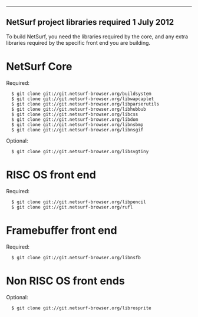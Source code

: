 --------------------------------------------------------------------------------
  NetSurf project libraries required                               1 July 2012
--------------------------------------------------------------------------------

  To build NetSurf, you need the libraries required by the core, and any extra
  libraries required by the specific front end you are building.


  NetSurf Core
==============

  Required:

      $ git clone git://git.netsurf-browser.org/buildsystem
      $ git clone git://git.netsurf-browser.org/libwapcaplet
      $ git clone git://git.netsurf-browser.org/libparserutils
      $ git clone git://git.netsurf-browser.org/libhubbub
      $ git clone git://git.netsurf-browser.org/libcss
      $ git clone git://git.netsurf-browser.org/libdom
      $ git clone git://git.netsurf-browser.org/libnsbmp
      $ git clone git://git.netsurf-browser.org/libnsgif

  Optional:

      $ git clone git://git.netsurf-browser.org/libsvgtiny


  RISC OS front end
===================

  Required:

      $ git clone git://git.netsurf-browser.org/libpencil
      $ git clone git://git.netsurf-browser.org/rufl


  Framebuffer front end
=======================

  Required:

      $ git clone git://git.netsurf-browser.org/libnsfb


  Non RISC OS front ends
========================

  Optional:

      $ git clone git://git.netsurf-browser.org/librosprite

